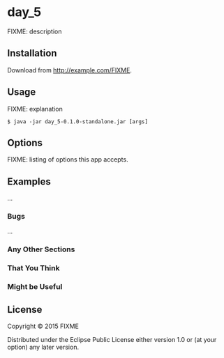 # day_5

FIXME: description

## Installation

Download from http://example.com/FIXME.

## Usage

FIXME: explanation

    $ java -jar day_5-0.1.0-standalone.jar [args]

## Options

FIXME: listing of options this app accepts.

## Examples

...

### Bugs

...

### Any Other Sections
### That You Think
### Might be Useful

## License

Copyright © 2015 FIXME

Distributed under the Eclipse Public License either version 1.0 or (at
your option) any later version.
